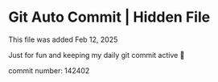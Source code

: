# Git Auto Commit | Hidden File

This file was added Feb 12, 2025

Just for fun and keeping my daily git commit active 🤪

commit number: 142402
